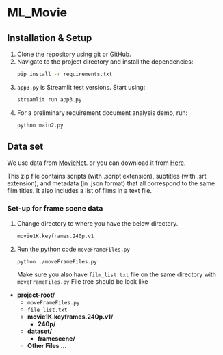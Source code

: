 # ML_Movie
## Installation & Setup

1. Clone the repository using git or GitHub.
2. Navigate to the project directory and install the dependencies:
   ```bash
   pip install -r requirements.txt
   ```
3. `app3.py` is Streamlit test versions. Start using:
   ```bash
   streamlit run app3.py
   ```
4. For a preliminary requirement document analysis demo, run:
   ```bash
   python main2.py
   ```
## Data set

We use data from [MovieNet](https://movienet.github.io/).
or you can download it from [Here](https://drive.google.com/file/d/1p6k1rW6XU-oR11LlKOBjqoiy44NmxKbg/view?usp=drive_link). 

This zip file contains scripts (with .script extension), subtitles (with .srt extension), and metadata (in .json format) that all correspond to the same film titles. It also includes a list of films in a text file.

### Set-up for frame scene data

1. Change directory to where you have the below directory.
   ```bash
   movie1K.keyframes.240p.v1
   ```
2. Run the python code `moveFrameFiles.py`
   ```bash
   python ./moveFrameFiles.py
   ```
   Make sure you also have `film_list.txt` file on the same directory with `moveFrameFiles.py`
   File tree should be look like
- **project-root/**
   - `moveFrameFiles.py`
   - `file_list.txt`
   - **movie1K.keyframes.240p.v1/**
     - **240p/**   
   - **dataset/**
     - **framescene/**
   - **Other Files ...**

